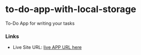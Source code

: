 # to-do-app-with-local-storage
To-Do App for writing your tasks
### Links

- Live Site URL: [live APP URL here](https://mahmood-mohie.github.io/to-do-app-with-local-storage/)
